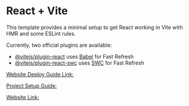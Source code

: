 # React + Vite

This template provides a minimal setup to get React working in Vite with HMR and some ESLint rules.

Currently, two official plugins are available:

- [@vitejs/plugin-react](https://github.com/vitejs/vite-plugin-react/blob/main/packages/plugin-react/README.md) uses [Babel](https://babeljs.io/) for Fast Refresh
- [@vitejs/plugin-react-swc](https://github.com/vitejs/vite-plugin-react-swc) uses [SWC](https://swc.rs/) for Fast Refresh

[Website Deploy Guide Link: ](https://github.com/ErickKS/vite-deploy?tab=readme-ov-file)

[Project Setup Guide: ](https://dev.to/sanjayttg/jwt-authentication-in-react-with-react-router-1d03)

[Website Link: ](https://parampatil.github.io/usedcars/)
